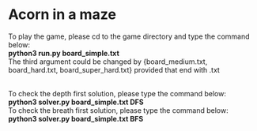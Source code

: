 # Acorn in a maze

To play the game, please cd to the game directory and type the command below:<br/>
__python3 run.py board_simple.txt__<br/>
The third argument could be changed by {board_medium.txt, board_hard.txt, board_super_hard.txt} provided that end with .txt<br/><br/>

To check the depth first solution, please type the command below:<br/>
__python3 solver.py board_simple.txt DFS__<br/>
To check the breath first solution, please type the command below:<br/>
__python3 solver.py board_simple.txt BFS__<br/>

